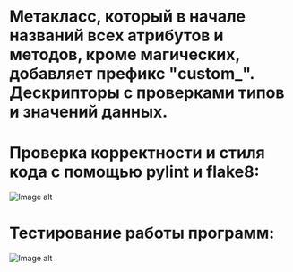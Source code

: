 # Метакласс, который в начале названий всех атрибутов и методов, кроме магических, добавляет префикс "custom_". Дескрипторы с проверками типов и значений данных.

# Проверка корректности и стиля кода с помощью pylint и flake8:
![Image alt](https://github.com/VetaShine/OOPch/blob/main/hw4_1.png)

# Тестирование работы программ:
![Image alt](https://github.com/VetaShine/OOPch/blob/main/hw4_2.png)
